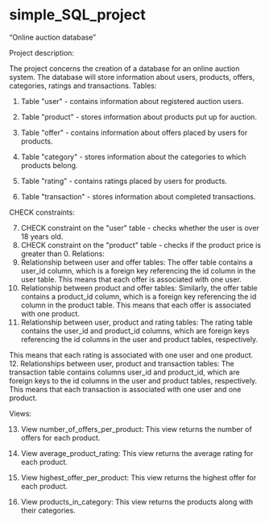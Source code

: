 # simple_SQL_project

“Online auction database”


Project description: 

The project concerns the creation of a database for an online auction system.
The database will store information about users, products, offers,
categories, ratings and transactions.
Tables:
1. Table "user" - contains information about registered auction users.

2. Table "product" - stores information about products put up for auction.

3. Table "offer" - contains information about offers placed by users for
products.

4. Table "category" - stores information about the categories to which
products belong.

5. Table "rating" - contains ratings placed by users for products.

6. Table "transaction" - stores information about completed transactions.

CHECK constraints:

7. CHECK constraint on the "user" table - checks whether the user is
over 18 years old.
8. CHECK constraint on the "product" table - checks if the product price is greater
than 0.
Relations:
9. Relationship between user and offer tables: The offer table contains
a user_id column, which is a foreign key referencing
the id column in the user table. This means that each offer is associated
with one user.
10. Relationship between product and offer tables: Similarly, the offer table contains
a product_id column, which is a foreign key referencing the id column
in the product table. This means that each offer is associated
with one product.
11. Relationship between user, product and rating tables: The rating table
contains the user_id and product_id columns, which are
foreign keys referencing the id columns in the user and product tables, respectively.

This means that each rating is associated with one user and one
product. 12. Relationships between user, product and transaction tables: The
transaction table contains columns user_id and product_id, which are
foreign keys to the id columns in the user and product tables,
respectively. This means that each transaction is associated with one
user and one product.

Views:


13. View number_of_offers_per_product: This view returns the number of offers for
each product.

14. View average_product_rating: This view returns the average rating for
each product.

15. View highest_offer_per_product: This view returns the highest offer for
each product.

16. View products_in_category: This view returns the products along with their
categories.

